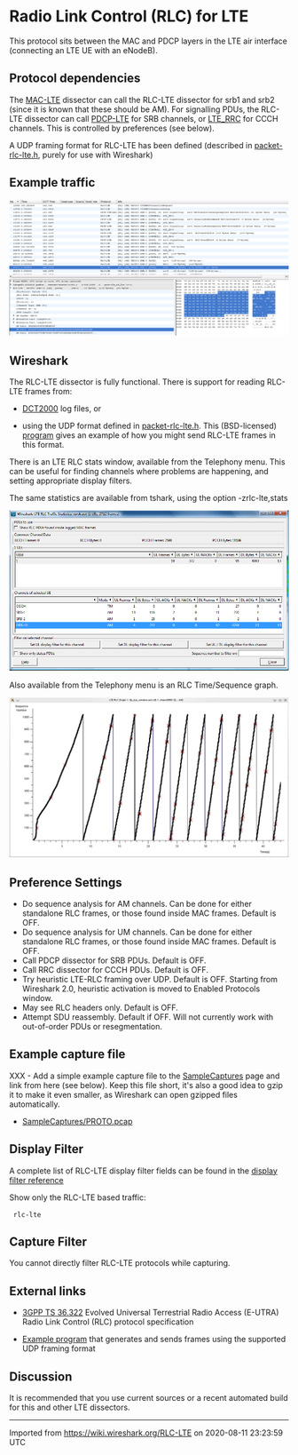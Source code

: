 # Radio Link Control (RLC) for LTE

This protocol sits between the MAC and PDCP layers in the LTE air interface (connecting an LTE UE with an eNodeB).

## Protocol dependencies

The [MAC-LTE](/MAC-LTE) dissector can call the RLC-LTE dissector for srb1 and srb2 (since it is known that these should be AM). For signalling PDUs, the RLC-LTE dissector can call [PDCP-LTE](/PDCP-LTE) for SRB channels, or [LTE\_RRC](/LTE_RRC) for CCCH channels. This is controlled by preferences (see below).

A UDP framing format for RLC-LTE has been defined (described in [packet-rlc-lte.h](https://gitlab.com/wireshark/wireshark/-/blob/master/epan/dissectors/packet-rlc-lte.h), purely for use with Wireshark)

## Example traffic

![rlc\_call.png](uploads/__moin_import__/attachments/RLC-LTE/rlc_call.png "rlc_call.png")

## Wireshark

The RLC-LTE dissector is fully functional. There is support for reading RLC-LTE frames from:

  - [DCT2000](/DCT2000) log files, or

  - using the UDP format defined in [packet-rlc-lte.h](http://anonsvn.wireshark.org/wireshark/trunk/epan/dissectors/packet-rlc-lte.h). This (BSD-licensed) [program](http://www.wireshark.org/~martinm/rlc_lte_logger.c) gives an example of how you might send RLC-LTE frames in this format.

There is an LTE RLC stats window, available from the Telephony menu. This can be useful for finding channels where problems are happening, and setting appropriate display filters.

The same statistics are available from tshark, using the option -zrlc-lte,stats

![rlc\_lte\_stats.png](uploads/__moin_import__/attachments/RLC-LTE/rlc_lte_stats.png "rlc_lte_stats.png")

Also available from the Telephony menu is an RLC Time/Sequence graph.

![rlc\_graph.png](uploads/__moin_import__/attachments/RLC-LTE/rlc_graph.png "rlc_graph.png")

## Preference Settings

  - Do sequence analysis for AM channels. Can be done for either standalone RLC frames, or those found inside MAC frames. Default is OFF.
  - Do sequence analysis for UM channels. Can be done for either standalone RLC frames, or those found inside MAC frames. Default is OFF.
  - Call PDCP dissector for SRB PDUs. Default is OFF.
  - Call RRC dissector for CCCH PDUs. Default is OFF.
  - Try heuristic LTE-RLC framing over UDP. Default is OFF. Starting from Wireshark 2.0, heuristic activation is moved to Enabled Protocols window.
  - May see RLC headers only. Default is OFF.
  - Attempt SDU reassembly. Default if OFF. Will not currently work with out-of-order PDUs or resegmentation.

## Example capture file

XXX - Add a simple example capture file to the [SampleCaptures](/SampleCaptures) page and link from here (see below). Keep this file short, it's also a good idea to gzip it to make it even smaller, as Wireshark can open gzipped files automatically.

  - [SampleCaptures/PROTO.pcap](uploads/__moin_import__/attachments/SampleCaptures/PROTO.pcap)

## Display Filter

A complete list of RLC-LTE display filter fields can be found in the [display filter reference](http://www.wireshark.org/docs/dfref/r/rlc-lte.html)

Show only the RLC-LTE based traffic:

``` 
 rlc-lte 
```

## Capture Filter

You cannot directly filter RLC-LTE protocols while capturing.

## External links

  - [3GPP TS 36.322](http://www.3gpp.org/ftp/Specs/html-info/36322.htm) Evolved Universal Terrestrial Radio Access (E-UTRA) Radio Link Control (RLC) protocol specification

  - [Example program](https://gitlab.com/martin.r.mathieson/uu-logging-for-wireshark/-/blob/master/rlc_lte_logger.c) that generates and sends frames using the supported UDP framing format

## Discussion

It is recommended that you use current sources or a recent automated build for this and other LTE dissectors.

---

Imported from https://wiki.wireshark.org/RLC-LTE on 2020-08-11 23:23:59 UTC
